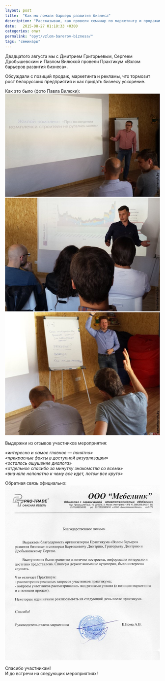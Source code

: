 ```yaml
---
layout: post
title:  "Как мы ломали барьеры развития бизнеса"
description: "Рассказываю, как провели семинар по маркетингу и продажам для руководителей компаний"
date:   2015-08-27 01:18:33 +0300
categories: опыт
permalink: "opyt/vzlom-barerov-biznesa/"
tags: "семинары"
---
```


<p>Двадцатого августа мы&nbsp;с&nbsp;Дмитрием Григорьевым, Сергеем Дробышевским и&nbsp;Павлом Вилюхой провели Практикум «Взлом барьеров развития бизнеса».</p> 
<p>Обсуждали с&nbsp;позиций продаж, маркетинга и&nbsp;рекламы, что тормозит рост белорусских предприятий и&nbsp;как придать бизнесу ускорение.</p> <!--more-->
<p>Как это было (фото Павла Вилюхи):<br/>
<img src='/images/bar1.jpg' alt="Дмитрий Бартошевич">

<img src='/images/bar2.jpg' alt="Дмитрий Григорьев">

<img src='/images/bar3.jpg' alt="Сергей Дробышевский">

<p>Выдержки из&nbsp;отзывов участников мероприятия:</p>
<p><em>«интересно и&nbsp;самое главное&nbsp;— понятно»</em><br/>
	<em>«прекрасные факты в&nbsp;доступной визуализации»</em><br/>
	<em>«осталось ощущение диалога»</em><br/>
	<em>«отдельное спасибо за&nbsp;минутку знакомства со&nbsp;всеми»</em><br/>
	<em>«вначале непонятно к&nbsp;чему все идет, потом все круто»</em> 
</p>
<p>Обратная связь официально:<br/>
<img src='/images/bar4.jpg' alt="отзыв">
</p>
<p>Спасибо участникам!<br/>
 И&nbsp;до&nbsp;встречи на&nbsp;следующих мероприятиях! 
</p>
